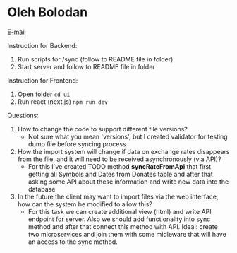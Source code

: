 # Oleh Bolodan
[E-mail](mail-to:bolobanoleg@gmail.com)

Instruction for Backend:
1. Run scripts for /sync (follow to README file in folder)
2. Start server and follow to README file in folder

Instruction for Frontend:
1. Open folder `cd ui`
2. Run react (next.js) `npm run dev`

Questions:
1. How to change the code to support different file versions?
    * Not sure what you mean 'versions', but I created validator for testing dump file before syncing process
2. How the import system will change if data on exchange rates disappears from
   the file, and it will need to be received asynchronously (via API)?
   * For this I`ve created TODO method __syncRateFromApi__ that first getting all Symbols and Dates from Donates table and after that asking some API about these information and write new data into the database
3. In the future the client may want to import files via the web interface,
   how can the system be modified to allow this?
   * For this task we can create additional view (html) and write API endpoint for server. Also we should add functionality into sync method and after that connect this method with API. Ideal: create two microservices and join them with some midleware that will have an access to the sync method.